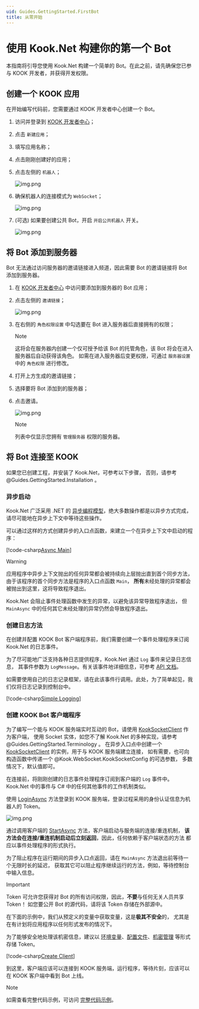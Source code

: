 ```yaml
---
uid: Guides.GettingStarted.FirstBot
title: 从零开始
---
```


# 使用 Kook.Net 构建你的第一个 Bot

本指南将引导您使用 Kook.Net 构建一个简单的 Bot。在此之前，请先确保您已参与 KOOK 开发者，并获得开发权限。

## 创建一个 KOOK 应用

在开始编写代码前，您需要通过 KOOK 开发者中心创建一个 Bot。

1. 访问并登录到 [KOOK 开发者中心](https://developer.kaiheila.cn/app/index)；
2. 点击 `新建应用`；
3. 填写应用名称；
4. 点击刚刚创建好的应用；
5. 点击左侧的 `机器人`；

   ![img.png](images/intro/intro-bot-entrance.png)

6. 确保机器人的连接模式为 `WebSocket`；

   ![img.png](images/intro/intro-bot-websocket.png)

7. (可选) 如果要创建公共 Bot，开启 `开启公共机器人` 开关。

   ![img.png](images/intro/intro-bot-public.png)

## 将 Bot 添加到服务器

Bot 无法通过访问服务器的邀请链接进入频道，因此需要 Bot 的邀请链接将 Bot 添加到服务器。

1. 在 [KOOK 开发者中心](https://developer.kaiheila.cn/bot) 中访问要添加到服务器的 Bot 应用；
2. 点击左侧的 `邀请链接`；

   ![img.png](images/intro/intro-bot-invite.png)

3. 在右侧的 `角色权限设置` 中勾选要在 Bot 进入服务器后直接拥有的权限；

   > [!NOTE]
   > 这将会在服务器内创建一个仅可授予给该 Bot 的托管角色，该 Bot 将会在进入服务器后自动获得该角色。
   > 如需在进入服务器后变更权限，可通过 `服务器设置` 中的 `角色权限` 进行修改。

4. 打开上方生成的邀请链接；
5. 选择要将 Bot 添加到的服务器；
6. 点击邀请。

   ![img.png](images/intro/intro-bot-select.png)

   > [!NOTE]
   > 列表中仅显示您拥有 `管理服务器` 权限的服务器。

## 将 Bot 连接至 KOOK

如果您已创建工程，并安装了 Kook.Net，可参考以下步骤，
否则，请参考 @Guides.GettingStarted.Installation 。

### 异步启动

Kook.Net 广泛采用 .NET 的 [异步编程模型]，绝大多数操作都是以异步方式完成，
请尽可能地在异步上下文中等待这些操作。

可以通过这样的方式创建异步的入口点函数，来建立一个在异步上下文中启动的程序：

[!code-csharp[Async Main](samples/async-main.cs)]

> [!WARNING]
> 应用程序中异步上下文抛出的任何异常都会被持续向上层抛出直到首个同步方法，
> 由于该程序的首个同步方法是程序的入口点函数 `Main`，
> **所有**未经处理的异常都会被抛出到这里，这将导致程序退出。
>
> Kook.Net 会阻止事件处理函数中发生的异常，以避免该异常导致程序退出，
> 但 `MainAsync` 中的任何其它未经处理的异常仍然会导致程序退出。

[异步编程模型]: https://docs.microsoft.com/zh-cn/dotnet/csharp/async

### 创建日志方法

在创建并配置 KOOK Bot 客户端程序前，我们需要创建一个事件处理程序来订阅 Kook.Net 的日志事件。

为了尽可能地广泛支持各种日志提供程序，Kook.Net 通过 `Log` 事件来记录日志信息，
其事件参数为 `LogMessage`。有关该事件地详细信息，可参考 [API 文档]。

如需要使用自己的日志记录框架，请在此该事件行调用。此处，为了简单起见，我们仅将日志记录到控制台中。

[!code-csharp[Simple Logging](samples/simple-logging.cs)]

[API 文档]: xref:Kook.Rest.BaseKookClient.Log

### 创建 KOOK Bot 客户端程序

为了编写一个能与 KOOK 服务端实时互动的 Bot，请使用 [KookSocketClient] 作为客户端，
使用 Socket 实体，如您不了解 Kook.Net 的多种实现，请参考 @Guides.GettingStarted.Terminology 。
在异步入口点中创建一个 [KookSocketClient] 的实例，用于与 KOOK 服务端建立连接，
如有需要，也可向构造函数中传递一个 @Kook.WebSocket.KookSocketConfig 的可选参数，
多数情况下，默认值即可。

在连接前，将刚刚创建的日志事件处理程序订阅到客户端的 `Log` 事件中。
Kook.Net 中的事件与 C# 中的任何其他事件的工作机制类似。

使用 [LoginAsync] 方法登录到 KOOK 服务端，登录过程采用的身份认证信息为机器人的 Token。

![img.png](images/intro/intro-bot-token.png)

通过调用客户端的 [StartAsync] 方法，客户端启动与服务端的连接/重连机制，
**该方法会在连接/重连机制启动后立刻返回**，因此，任何依赖于客户端状态的方法
都应以事件处理程序的形式执行。

为了阻止程序在运行期间的异步入口点返回，请在 `MainAsync` 方法退出前等待一个无限时长的延迟，
获取其它可以阻止程序继续运行的方法，例如，等待控制台中输入信息。

> [!IMPORTANT]
> Token 可允许您获得对 Bot 的所有访问权限，因此，**不要**与任何无关人员共享 Token！
> 如您要公开 Bot 的源代码，请将该 Token 存储在外部源中。
>
> 在下面的示例中，我们从预定义的变量中获取变量，这是**极其不安全**的，
> 尤其是在有计划将应用程序以任何形式发布的情况下。
>
> 为了能够安全地处理该机密信息，建议以 [环境变量]、[配置文件]、[机密管理] 等形式存储 Token。
>
>

[环境变量]: https://docs.microsoft.com/zh-cn/dotnet/api/system.environment.getenvironmentvariable?view=net-6.0
>

[配置文件]: https://docs.microsoft.com/zh-cn/dotnet/core/extensions/configuration
>

[机密管理]: https://docs.microsoft.com/zh-cn/aspnet/core/security/app-secrets?view=aspnetcore-6.0&tabs=linux

[!code-csharp[Create Client](samples/bot-client.cs)]

到这里，客户端应该可以连接到 KOOK 服务端，运行程序，等待片刻，应该可以在 KOOK 客户端中看到 Bot 上线。

> [!NOTE]
> 如需查看完整代码示例，可访问 [完整代码示例]。

[KookSocketClient]: xref:Kook.WebSocket.KookSocketClient

[LoginAsync]: xref:Kook.Rest.BaseKookClient.LoginAsync*

[StartAsync]: xref:Kook.WebSocket.KookSocketClient.StartAsync*

[完整代码示例]: samples/simple-bot.cs
